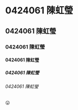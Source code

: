 # 0424061 陳虹瑩
## 0424061 陳虹瑩
### 0424061 陳虹瑩
#### 0424061 陳虹瑩
##### 0424061 陳虹瑩
###### 0424061 陳虹瑩

:stuck_out_tongue:
